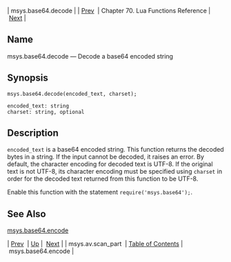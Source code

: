 | msys.base64.decode |
| [Prev](lua.ref.msys.av.scan_part)  | Chapter 70. Lua Functions Reference |  [Next](lua.ref.msys.base64.encode) |

<a name="lua.ref.msys.base64.decode"></a>
## Name

msys.base64.decode — Decode a base64 encoded string

<a name="idp17565776"></a>
## Synopsis

`msys.base64.decode(encoded_text, charset);`

```
encoded_text: string
charset: string, optional
```
<a name="idp17568800"></a>
## Description

`encoded_text` is a base64 encoded string. This function returns the decoded bytes in a string. If the input cannot be decoded, it raises an error. By default, the character encoding for decoded text is UTF-8\. If the original text is not UTF-8, its character encoding must be specified using `charset` in order for the decoded text returned from this function to be UTF-8.

Enable this function with the statement `require('msys.base64');`.

<a name="idp17572800"></a>
## See Also

[msys.base64.encode](lua.ref.msys.base64.encode "msys.base64.encode")

| [Prev](lua.ref.msys.av.scan_part)  | [Up](lua.function.details) |  [Next](lua.ref.msys.base64.encode) |
| msys.av.scan_part  | [Table of Contents](index) |  msys.base64.encode |

